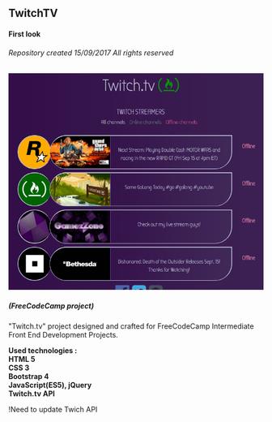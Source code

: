 ## TwitchTV
#### First look
###### Repository created 15/09/2017 All rights reserved 

![alt-текст](https://raw.githubusercontent.com/serg-gavel/TwitchTv/master/TwitchTV-FCC-S.Gavelyuk.jpg)
##### (FreeCodeCamp project)

"Twitch.tv" project designed and crafted for FreeCodeCamp Intermediate Front End Development Projects. 


__Used technologies :__  
**HTML 5**  
**CSS 3**  
**Bootstrap 4**  
**JavaScript(ES5), jQuery**  
**Twitch.tv API**  


!Need to update Twich API


